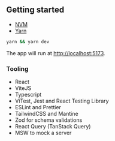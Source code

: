 ## Getting started
- [NVM](https://github.com/nvm-sh/nvm)
- [Yarn](https://classic.yarnpkg.com/lang/en/docs/install)

```bash
yarn && yarn dev
```

The app will run at [http://localhost:5173](http://localhost:5173).

### Tooling
+ React
+ ViteJS
+ Typescript
+ ViTest, Jest and React Testing Library
+ ESLint and Prettier
+ TailwindCSS and Mantine
+ Zod for schema validations
+ React Query (TanStack Query)
+ MSW to mock a server

